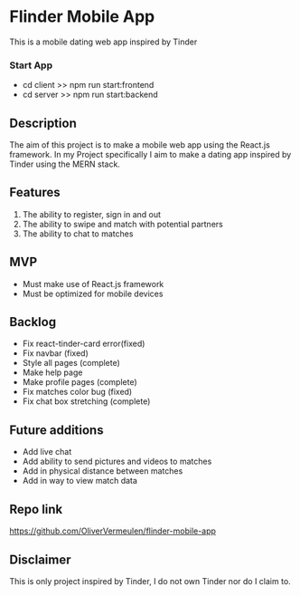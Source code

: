 # Flinder Mobile App

This is a mobile dating web app inspired by Tinder

### Start App

- cd client >> npm run start:frontend
- cd server >> npm run start:backend

## Description

The aim of this project is to make a mobile web app using the React.js framework.
In my Project specifically I aim to make a dating app inspired by Tinder using the MERN stack.

## Features

1. The ability to register, sign in and out
2. The ability to swipe and match with potential partners
3. The ability to chat to matches

## MVP

- Must make use of React.js framework
- Must be optimized for mobile devices

## Backlog

- Fix react-tinder-card error(fixed)
- Fix navbar (fixed)
- Style all pages (complete)
- Make help page
- Make profile pages (complete)
- Fix matches color bug (fixed)
- Fix chat box stretching (complete)

## Future additions

- Add live chat
- Add ability to send pictures and videos to matches
- Add in physical distance between matches
- Add in way to view match data

## Repo link

https://github.com/OliverVermeulen/flinder-mobile-app

## Disclaimer

This is only project inspired by Tinder, I do not own Tinder nor do I claim to.